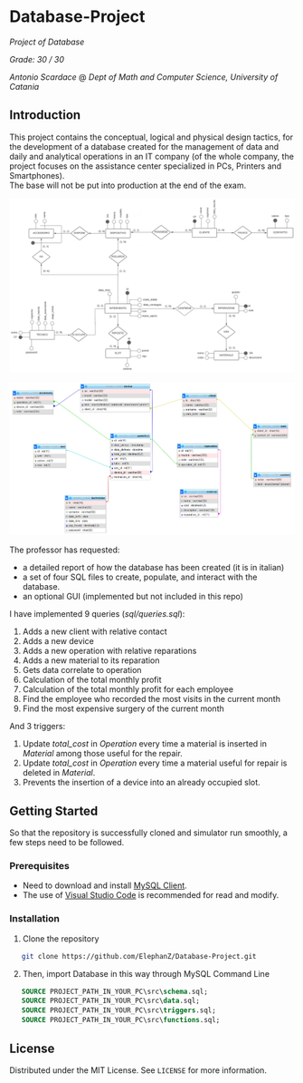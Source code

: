 # Database-Project
_Project of Database_

_Grade: 30 / 30_

_Antonio Scardace_ @ 
_Dept of Math and Computer Science, University of Catania_

## Introduction

This project contains the conceptual, logical and physical design tactics, for the development of a database created for the management of data and daily and analytical operations in an IT company (of the whole company, the project focuses on the assistance center specialized in PCs, Printers and Smartphones). <br/>
The base will not be put into production at the end of the exam.

![er](/images/er.png)

![er](/images/logico.png)

The professor has requested:
* a detailed report of how the database has been created (it is in italian)
* a set of four SQL files to create, populate, and interact with the database.
* an optional GUI (implemented but not included in this repo)

I have implemented 9 queries (_sql/queries.sql_):
1. Adds a new client with relative contact
2. Adds a new device
3. Adds a new operation with relative reparations
4. Adds a new material to its reparation
5. Gets data correlate to operation
6. Calculation of the total monthly profit
7. Calculation of the total monthly profit for each employee
8. Find the employee who recorded the most visits in the current month
9. Find the most expensive surgery of the current month

And 3 triggers:
1. Update _total_cost_ in _Operation_ every time a material is inserted in _Material_ among those useful for the repair.
2. Update _total_cost_ in _Operation_ every time a material useful for repair is deleted in _Material_.
3. Prevents the insertion of a device into an already occupied slot.

## Getting Started

So that the repository is successfully cloned and simulator run smoothly, a few steps need to be followed.

### Prerequisites

* Need to download and install [MySQL Client](https://www.mysql.com/downloads/).
* The use of [Visual Studio Code](https://code.visualstudio.com/download) is recommended for read and modify.

### Installation

1. Clone the repository 
```sh
   git clone https://github.com/ElephanZ/Database-Project.git
``` 
2. Then, import Database in this way through MySQL Command Line
```sql
   SOURCE PROJECT_PATH_IN_YOUR_PC\src\schema.sql;
   SOURCE PROJECT_PATH_IN_YOUR_PC\src\data.sql;
   SOURCE PROJECT_PATH_IN_YOUR_PC\src\triggers.sql;
   SOURCE PROJECT_PATH_IN_YOUR_PC\src\functions.sql;
``` 

## License

Distributed under the MIT License. See ``` LICENSE ``` for more information.

